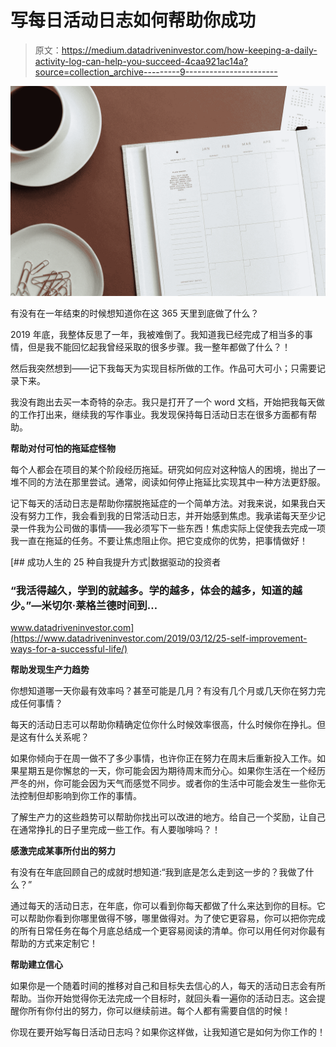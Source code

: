 # 写每日活动日志如何帮助你成功

> 原文：<https://medium.datadriveninvestor.com/how-keeping-a-daily-activity-log-can-help-you-succeed-4caa921ac14a?source=collection_archive---------9----------------------->

![](img/2670fc0df5f7062e8c8db0e6796954c0.png)

有没有在一年结束的时候想知道你在这 365 天里到底做了什么？

2019 年底，我整体反思了一年，我被难倒了。我知道我已经完成了相当多的事情，但是我不能回忆起我曾经采取的很多步骤。我一整年都做了什么？！

然后我突然想到——记下我每天为实现目标所做的工作。作品可大可小；只需要记录下来。

我没有跑出去买一本奇特的杂志。我只是打开了一个 word 文档，开始把我每天做的工作打出来，继续我的写作事业。我发现保持每日活动日志在很多方面都有帮助。

**帮助对付可怕的拖延症怪物**

每个人都会在项目的某个阶段经历拖延。研究如何应对这种恼人的困境，抛出了一堆不同的方法在那里尝试。通常，阅读如何停止拖延比实现其中一种方法更舒服。

记下每天的活动日志是帮助你摆脱拖延症的一个简单方法。对我来说，如果我白天没有努力工作，我会看到我的日常活动日志，并开始感到焦虑。我承诺每天至少记录一件我为公司做的事情——我必须写下一些东西！焦虑实际上促使我去完成一项我一直在拖延的任务。不要让焦虑阻止你。把它变成你的优势，把事情做好！

[](https://www.datadriveninvestor.com/2019/03/12/25-self-improvement-ways-for-a-successful-life/) [## 成功人生的 25 种自我提升方式|数据驱动的投资者

### “我活得越久，学到的就越多。学的越多，体会的越多，知道的越少。”―米切尔·莱格兰德时间到…

www.datadriveninvestor.com](https://www.datadriveninvestor.com/2019/03/12/25-self-improvement-ways-for-a-successful-life/) 

**帮助发现生产力趋势**

你想知道哪一天你最有效率吗？甚至可能是几月？有没有几个月或几天你在努力完成任何事情？

每天的活动日志可以帮助你精确定位你什么时候效率很高，什么时候你在挣扎。但是这有什么关系呢？

如果你倾向于在周一做不了多少事情，也许你正在努力在周末后重新投入工作。如果星期五是你懈怠的一天，你可能会因为期待周末而分心。如果你生活在一个经历严冬的州，你可能会因为天气而感觉不同步。或者你的生活中可能会发生一些你无法控制但却影响到你工作的事情。

了解生产力的这些趋势可以帮助你找出可以改进的地方。给自己一个奖励，让自己在通常挣扎的日子里完成一些工作。有人要咖啡吗？！

**感激完成某事所付出的努力**

有没有在年底回顾自己的成就时想知道:“我到底是怎么走到这一步的？我做了什么？”

通过每天的活动日志，在年底，你可以看到你每天都做了什么来达到你的目标。它可以帮助你看到你哪里做得不够，哪里做得对。为了使它更容易，你可以把你完成的所有日常任务在每个月底总结成一个更容易阅读的清单。你可以用任何对你最有帮助的方式来定制它！

**帮助建立信心**

如果你是一个随着时间的推移对自己和目标失去信心的人，每天的活动日志会有所帮助。当你开始觉得你无法完成一个目标时，就回头看一遍你的活动日志。这会提醒你所有你付出的努力，你可以继续前进。每个人都有需要自信的时候！

你现在要开始写每日活动日志吗？如果你这样做，让我知道它是如何为你工作的！